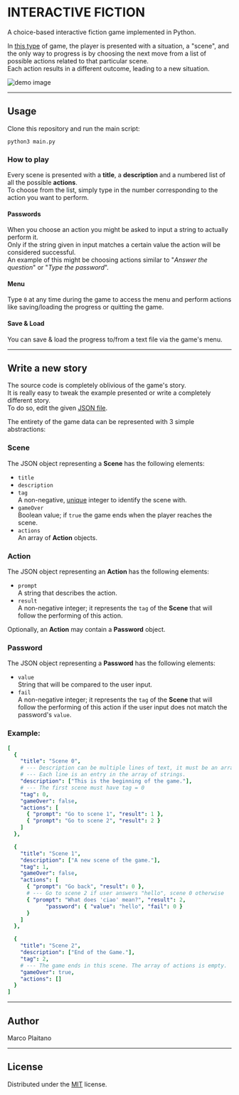 # INTERACTIVE FICTION

A choice-based interactive fiction game implemented in Python.

In [this type] of game, the player is presented with a situation, a "scene", and
the only way to progress is by choosing the next move from a list of possible
actions related to that particular scene.  
Each action results in a different outcome, leading to a new situation.

![demo image]

- - - - - - - - - - - - - - - - - - - - - - - - - - - - - - - - - - - - - - - -

## Usage

Clone this repository and run the main script:

```shell
python3 main.py
```

### How to play

Every scene is presented with a **title**, a **description** and a numbered list of
all the possible **actions**.  
To choose from the list, simply type in the number corresponding to the action
you want to perform.

#### Passwords

When you choose an action you might be asked to input a string to actually
perform it.  
Only if the string given in input matches a certain value the action will be
considered successful.  
An example of this might be choosing actions similar to "*Answer the question*"
or "*Type the password*".

#### Menu

Type `0` at any time during the game to access the menu and perform actions
like saving/loading the progress or quitting the game.

#### Save & Load

You can save & load the progress to/from a text file via the game's menu.

- - - - - - - - - - - - - - - - - - - - - - - - - - - - - - - - - - - - - - - -

## Write a new story

The source code is completely oblivious of the game's story.  
It is really easy to tweak the example presented or write a completely different
story.  
To do so, edit the given [JSON file].

The entirety of the game data can be represented with 3 simple abstractions:

### Scene

The JSON object representing a **Scene** has the following elements:

+ `title`
+ `description`
+ `tag`  
A non-negative, <u>unique</u> integer to identify the scene with.
+ `gameOver`  
Boolean value; if `true` the game ends when the player reaches the scene.
+ `actions`  
An array of **Action** objects.  

### Action

The JSON object representing an **Action** has the following elements:

+ `prompt`  
A string that describes the action.
+ `result`  
A non-negative integer; it represents the `tag` of the **Scene** that will
follow the performing of this action.

Optionally, an **Action** may contain a **Password** object.

### Password

The JSON object representing a **Password** has the following elements:

+ `value`  
String that will be compared to the user input.
+ `fail`  
A non-negative integer; it represents the `tag` of the **Scene** that will
follow the performing of this action if the user input does not match the
password's `value`.

### Example:

```yaml
[
  {
    "title": "Scene 0",
    # --- Description can be multiple lines of text, it must be an array.
    # --- Each line is an entry in the array of strings.
    "description": ["This is the beginning of the game."],
    # --- The first scene must have tag = 0
    "tag": 0,
    "gameOver": false,
    "actions": [
      { "prompt": "Go to scene 1", "result": 1 },
      { "prompt": "Go to scene 2", "result": 2 }
    ]
  },

  {
    "title": "Scene 1",
    "description": ["A new scene of the game."],
    "tag": 1,
    "gameOver": false,
    "actions": [
      { "prompt": "Go back", "result": 0 },
      # --- Go to scene 2 if user answers "hello", scene 0 otherwise
      { "prompt": "What does 'ciao' mean?", "result": 2,
            "password": { "value": "hello", "fail": 0 }
      }
    ]
  },

  {
    "title": "Scene 2",
    "description": ["End of the Game."],
    "tag": 2,
    # --- The game ends in this scene. The array of actions is empty.
    "gameOver": true,
    "actions": []
  }
]
```

- - - - - - - - - - - - - - - - - - - - - - - - - - - - - - - - - - - - - - - -

## Author

Marco Plaitano

- - - - - - - - - - - - - - - - - - - - - - - - - - - - - - - - - - - - - - - -

## License

Distributed under the [MIT] license.

<!-- LINKS -->

[this type]:
https://www.ifwiki.org/Choice-based_interactive_fiction
"Wiki Article"

[demo image]:
https://github.com/marcoplaitano/images/blob/main/interactive_fiction_demo.png
"Demo image"

[JSON file]:
data/story.json
"Repository file"

[MIT]:
LICENSE
"Repository file"
